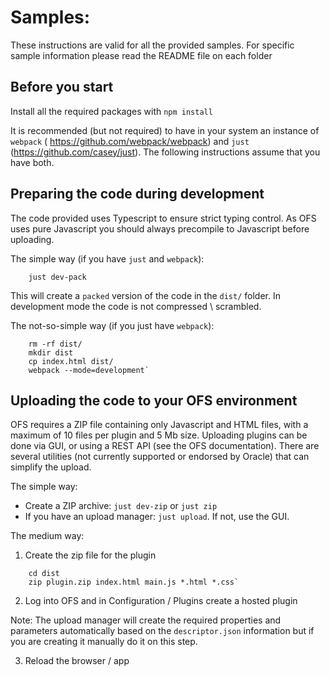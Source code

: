 # Samples:

These instructions are valid for all the provided samples. For specific sample information please read the README file on each folder

## Before you start ###

Install all the required packages with `npm install`

It is recommended (but not required) to have in your system an instance of `webpack` ( https://github.com/webpack/webpack) and `just` (https://github.com/casey/just). The following instructions assume that you have both.

## Preparing the code during development ##

The code provided uses Typescript to ensure strict typing control. As OFS uses pure Javascript you should always precompile to Javascript before uploading.

The simple way (if you have `just` and `webpack`):

```
    just dev-pack
```

This will create a `packed` version of the code in the `dist/` folder. In development mode the code is not compressed \ scrambled.

The not-so-simple way (if you just have `webpack`):

```
    rm -rf dist/
    mkdir dist
    cp index.html dist/
    webpack --mode=development`
```

## Uploading the code to your OFS environment

OFS requires a ZIP file containing only Javascript and HTML files, with a maximum of 10 files per plugin and 5 Mb size. Uploading plugins can be done via GUI, or using a REST API (see the OFS documentation). There are several utilities (not currently supported or endorsed by Oracle) that can simplify the upload.

The simple way:
- Create a ZIP archive: `just dev-zip` or `just zip`
- If you have an upload manager: `just upload`. If not, use the GUI.

The medium way:

1. Create the zip file for the plugin
```
    cd dist
    zip plugin.zip index.html main.js *.html *.css`
```
2. Log into OFS and in Configuration / Plugins create a hosted plugin

Note: The upload manager will create the required properties and parameters automatically based on the `descriptor.json` information but if you are creating it manually do it on this step.

3. Reload the browser / app
